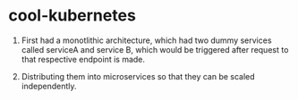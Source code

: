 # cool-kubernetes

1. First had a monotlithic architecture, which had two dummy services called serviceA and service B, which would be triggered after request to that respective endpoint is made.

2. Distributing them into microservices so that they can be scaled independently.

